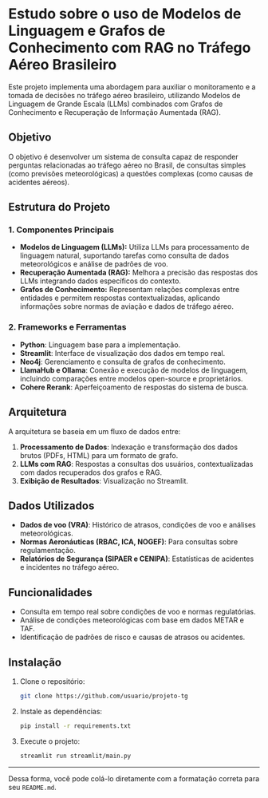 # Estudo sobre o uso de Modelos de Linguagem e Grafos de Conhecimento com RAG no Tráfego Aéreo Brasileiro

Este projeto implementa uma abordagem para auxiliar o monitoramento e a tomada de decisões no tráfego aéreo brasileiro, utilizando Modelos de Linguagem de Grande Escala (LLMs) combinados com Grafos de Conhecimento e Recuperação de Informação Aumentada (RAG).

## Objetivo

O objetivo é desenvolver um sistema de consulta capaz de responder perguntas relacionadas ao tráfego aéreo no Brasil, de consultas simples (como previsões meteorológicas) a questões complexas (como causas de acidentes aéreos).

## Estrutura do Projeto

### 1. Componentes Principais

- **Modelos de Linguagem (LLMs):** Utiliza LLMs para processamento de linguagem natural, suportando tarefas como consulta de dados meteorológicos e análise de padrões de voo.
- **Recuperação Aumentada (RAG):** Melhora a precisão das respostas dos LLMs integrando dados específicos do contexto.
- **Grafos de Conhecimento:** Representam relações complexas entre entidades e permitem respostas contextualizadas, aplicando informações sobre normas de aviação e dados de tráfego aéreo.

### 2. Frameworks e Ferramentas

- **Python**: Linguagem base para a implementação.
- **Streamlit**: Interface de visualização dos dados em tempo real.
- **Neo4j**: Gerenciamento e consulta de grafos de conhecimento.
- **LlamaHub e Ollama**: Conexão e execução de modelos de linguagem, incluindo comparações entre modelos open-source e proprietários.
- **Cohere Rerank**: Aperfeiçoamento de respostas do sistema de busca.

## Arquitetura

A arquitetura se baseia em um fluxo de dados entre:

1. **Processamento de Dados**: Indexação e transformação dos dados brutos (PDFs, HTML) para um formato de grafo.
2. **LLMs com RAG**: Respostas a consultas dos usuários, contextualizadas com dados recuperados dos grafos e RAG.
3. **Exibição de Resultados**: Visualização no Streamlit.

## Dados Utilizados

- **Dados de voo (VRA)**: Histórico de atrasos, condições de voo e análises meteorológicas.
- **Normas Aeronáuticas (RBAC, ICA, NOGEF)**: Para consultas sobre regulamentação.
- **Relatórios de Segurança (SIPAER e CENIPA)**: Estatísticas de acidentes e incidentes no tráfego aéreo.

## Funcionalidades

- Consulta em tempo real sobre condições de voo e normas regulatórias.
- Análise de condições meteorológicas com base em dados METAR e TAF.
- Identificação de padrões de risco e causas de atrasos ou acidentes.

## Instalação

1. Clone o repositório:

   ```bash
   git clone https://github.com/usuario/projeto-tg

   ```

2. Instale as dependências:

   ```bash
   pip install -r requirements.txt

   ```

3. Execute o projeto:
   ```bash
   streamlit run streamlit/main.py
   ```

---

Dessa forma, você pode colá-lo diretamente com a formatação correta para seu `README.md`.
